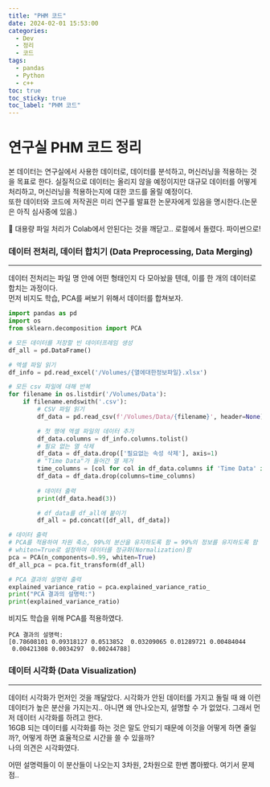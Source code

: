 ```yaml
---
title: "PHM 코드"
date: 2024-02-01 15:53:00
categories:
  - Dev
  - 정리
  - 코드
tags:
  - pandas
  - Python
  - c++
toc: true
toc_sticky: true
toc_label: "PHM 코드"
---
```


# 연구실 PHM 코드 정리   
본 데이터는 연구실에서 사용한 데이터로, 데이터를 분석하고, 머신러닝을 적용하는 것을 목표로 한다.
실질적으로 데이터는 올리지 않을 예정이지만 대규모 데이터를 어떻게 처리하고, 머신러닝을 적용하는지에 대한 코드를 올릴 예정이다.   
또한 데이터와 코드에 저작권은 미리 연구를 발표한 논문자에게 있음을 명시한다.(논문은 아직 심사중에 있음.)   

    
🚨 대용량 파일 처리가 Colab에서 안된다는 것을 깨닫고.. 로컬에서 돌렸다. 파이썬으로!  

### 데이터 전처리, 데이터 합치기 (Data Preprocessing, Data Merging)   
---
데이터 전처리는 파일 명 안에 어떤 형태인지 다 모아놨을 텐데, 이를 한 개의 데이터로 합치는 과정이다.    
먼저 비지도 학습, PCA를 써보기 위해서 데이터를 합쳐보자.   
```python
import pandas as pd
import os
from sklearn.decomposition import PCA

# 모든 데이터를 저장할 빈 데이터프레임 생성
df_all = pd.DataFrame()

# 엑셀 파일 읽기
df_info = pd.read_excel('/Volumes/{열에대한정보파일}.xlsx')

# 모든 csv 파일에 대해 반복
for filename in os.listdir('/Volumes/Data'):
    if filename.endswith('.csv'):
        # CSV 파일 읽기
        df_data = pd.read_csv(f'/Volumes/Data/{filename}', header=None)

        # 첫 행에 엑셀 파일의 데이터 추가
        df_data.columns = df_info.columns.tolist()
        # 필요 없는 열 삭제
        df_data = df_data.drop(['필요없는 속성 삭제'], axis=1)
        # "Time Data"가 들어간 열 제거
        time_columns = [col for col in df_data.columns if 'Time Data' in col]
        df_data = df_data.drop(columns=time_columns)
        
        # 데이터 출력
        print(df_data.head(3))

        # df_data를 df_all에 붙이기
        df_all = pd.concat([df_all, df_data])

# 데이터 출력
# PCA를 적용하여 차원 축소, 99%의 분산을 유지하도록 함 = 99%의 정보를 유지하도록 함
# whiten=True로 설정하여 데이터를 정규화(Normalization)함
pca = PCA(n_components=0.99, whiten=True)
df_all_pca = pca.fit_transform(df_all)

# PCA 결과의 설명력 출력
explained_variance_ratio = pca.explained_variance_ratio_
print("PCA 결과의 설명력:")
print(explained_variance_ratio)

```   
비지도 학습을 위해 PCA를 적용하였다.
```    
PCA 결과의 설명력:
[0.78608101 0.09318127 0.0513852  0.03209065 0.01289721 0.00484044
 0.00421308 0.0034297  0.00244788] 
 ```    
    
### 데이터 시각화 (Data Visualization)
---
데이터 시각화가 먼저인 것을 깨달았다. 시각화가 안된 데이터를 가지고 돌릴 때 왜 이런 데이터가 높은 분산을 가지는지.. 아니면 왜 안나오는지, 설명할 수 가 없었다. 그래서 먼저 데이터 시각화를 하려고 한다.       
16GB 되는 데이터를 시각화를 하는 것은 말도 안되기 때문에 이것을 어떻게 하면 줄일까?, 어떻게 하면 효율적으로 시간을 쓸 수 있을까?   
나의 의견은 시각화였다.   

어떤 설명력들이 이 분산들이 나오는지 3차원, 2차원으로 한번 뽑아봤다. 
여기서 문제점.. 



